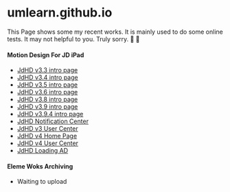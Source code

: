 # umlearn.github.io
This Page shows some my recent works. It is mainly used to do some online tests. It may not helpful to you. Truly sorry. 🙏 🙏

#### Motion Design For JD iPad
- [JdHD v3.3 intro page][1]
- [JdHD v3.4 intro page][2]
- [JdHD v3.5 intro page][3]
- [JdHD v3.6 intro page][4]
- [JdHD v3.8 intro page][5]
- [JdHD v3.9 intro page][6]
- [JdHD v3.9.4 intro page][7]
- [JdHD Notification Center][8]
- [JdHD v3 User Center][9]
- [JdHD v4 Home Page][10]
- [JdHD v4 User Center][11]
- [JdHD Loading AD][12]

#### Eleme Woks Archiving
- Waiting to upload

[1]:	https://umlearn.github.io/jd/jd33
[2]:	https://umlearn.github.io/jd/jd34
[3]:	https://umlearn.github.io/jd/jd35
[4]:	https://umlearn.github.io/jd/jd36
[5]:	https://umlearn.github.io/jd/jd38
[6]:	https://umlearn.github.io/jd/jd39
[7]:	https://umlearn.github.io/jd/jd394
[8]:	https://umlearn.github.io/jd/jdnotifications
[9]:	https://umlearn.github.io/jd/jdv3usercenter
[10]:	https://umlearn.github.io/jd/jdv4homepage
[11]:	https://umlearn.github.io/jd/jdv4usercenter
[12]:	https://umlearn.github.iojd/jdloadingad